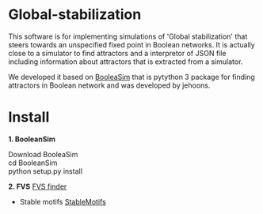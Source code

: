 # Global-stabilization
This software is for implementing simulations of 'Global stabilization' that steers towards an unspecified fixed point in Boolean networks. It is actually close to a simulator to find attractors and a interpretor of JSON file including information about attractors that is extracted from a simulator.

We developed it based on [BooleaSim](https://github.com/jehoons/BooleanSim) that is pytython 3 package for finding attractors in Boolean network and was developed by jehoons.

# Install
**1. BooleanSim**

   Download BooleaSim<br/>cd BooleanSim<br />python setup.py install 

**2. FVS**
   [FVS finder](https://github.com/needleworm/fvs)

* Stable motifs
   [StableMotifs](https://github.com/jgtz/StableMotifs)
